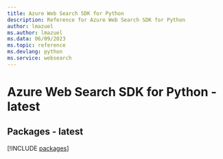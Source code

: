 ```yaml
---
title: Azure Web Search SDK for Python
description: Reference for Azure Web Search SDK for Python
author: lmazuel
ms.author: lmazuel
ms.data: 06/09/2023
ms.topic: reference
ms.devlang: python
ms.service: websearch
---
```

# Azure Web Search SDK for Python - latest
## Packages - latest
[!INCLUDE [packages](web-search-index.md)]